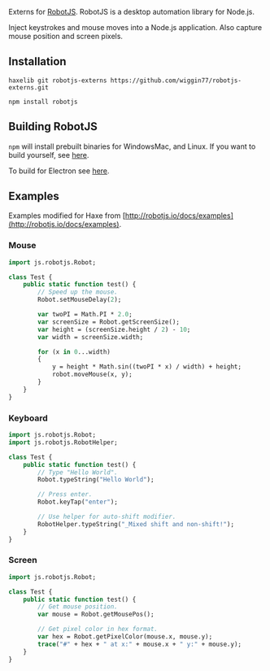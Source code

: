 Externs for [RobotJS](http://robotjs.io/).  RobotJS is a desktop automation library for Node.js.  

Inject keystrokes and mouse moves into a Node.js application.  Also capture mouse position and screen pixels.

## Installation
```
haxelib git robotjs-externs https://github.com/wiggin77/robotjs-externs.git

npm install robotjs
```

## Building RobotJS
`npm` will install prebuilt binaries for WindowsMac, and Linux. If you want to build yourself, see [here](http://robotjs.io/docs/building).

To build for Electron see [here](http://robotjs.io/docs/electron).

## Examples
Examples modified for Haxe from [http://robotjs.io/docs/examples](http://robotjs.io/docs/examples).

### Mouse
```haxe
import js.robotjs.Robot;

class Test {
    public static function test() {
        // Speed up the mouse.
        Robot.setMouseDelay(2);

        var twoPI = Math.PI * 2.0;
        var screenSize = Robot.getScreenSize();
        var height = (screenSize.height / 2) - 10;
        var width = screenSize.width;

        for (x in 0...width)
        {
            y = height * Math.sin((twoPI * x) / width) + height;
            robot.moveMouse(x, y);
        }    
    }
}
```

### Keyboard
```haxe 
import js.robotjs.Robot;
import js.robotjs.RobotHelper;

class Test {
    public static function test() {
        // Type "Hello World".
        Robot.typeString("Hello World");

        // Press enter.
        Robot.keyTap("enter");

        // Use helper for auto-shift modifier.
        RobotHelper.typeString("_Mixed shift and non-shift!");
    }
}
```

### Screen 
```haxe 
import js.robotjs.Robot;

class Test {
    public static function test() {
        // Get mouse position.
        var mouse = Robot.getMousePos();

        // Get pixel color in hex format.
        var hex = Robot.getPixelColor(mouse.x, mouse.y);
        trace("#" + hex + " at x:" + mouse.x + " y:" + mouse.y);
    }
}
```

